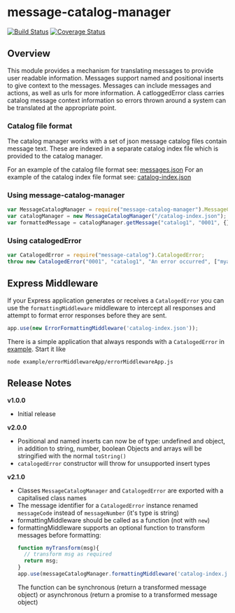 # message-catalog-manager
[![Build Status](https://travis-ci.org/IBM/message-catalog-manager.svg)](https://travis-ci.org/IBM/message-catalog-manager)
[![Coverage Status](https://coveralls.io/repos/github/IBM/message-catalog-manager/badge.svg?branch=master)](https://coveralls.io/github/IBM/message-catalog-manager?branch=master)

## Overview

This module provides a mechanism for translating messages to provide user readable information. Messages support named and positional inserts to give context to the messages. Messages can include messages and actions, as well as urls for more information. A catloggedError class carries catalog message context information so errors thrown around a system can be translated at the appropriate point.

### Catalog file format
The catalog manager works with a set of json message catalog files contain message text.
These are indexed in a separate catalog index file which is provided to the catalog manager.

For an example of the catalog file format see:
[messages.json](test/catalogs/example/messages.json)
For an example of the catalog index file format see:
[catalog-index.json](test/catalogs/example/index.js)

### Using message-catalog-manager
```js
var MessageCatalogManager = require("message-catalog-manager").MessageCatalogManager;
var catalogManager = new MessageCatalogManager("/catalog-index.json");
var formattedMessage = catalogManager.getMessage("catalog1", "0001", {}, ["myapp"]);
```

### Using catalogedError
```js
var CatalogedError = require("message-catalog").CatalogedError;
throw new CatalogedError("0001", "catalog1", "An error occurred", ["myapp"]);
```

## Express Middleware

If your Express application generates or receives a `CatalogedError` you can use the `formattingMiddleware` middleware to intercept all responses and attempt to format error responses before they are sent.

```js
app.use(new ErrorFormattingMiddleware('catalog-index.json'));
```

There is a simple application that always responds with a `CatalogedError` in [example](/example). Start it like
```
node example/errorMiddlewareApp/errorMiddlewareApp.js
```

## Release Notes

**v1.0.0**

- Initial release

**v2.0.0**

- Positional and named inserts can now be of type: undefined and object, in addition to string, number, boolean
  Objects and arrays will be stringified with the normal `toString()`
- `catalogedError` constructor will throw for unsupported insert types

**v2.1.0**

- Classes `MessageCatalogManager` and `CatalogedError` are exported with a capitalised class names
- The message identifier for a `CatalogedError` instance renamed `messageCode` instead of `messageNumber` (it's type is string)
- formattingMiddleware should be called as a function (not with `new`)
- formattingMiddleware supports an optional function to transform messages before formatting:
    ```js
    function myTransform(msg){
      // transform msg as required
      return msg;
    }
    app.use(messageCatalogManager.formattingMiddleware('catalog-index.json', myTransform));
    ```
  The function can be synchronous (return a transformed message object) or asynchronous (return a promise to a
  transformed message object)
